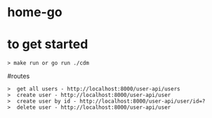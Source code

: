 # home-go 

# to get started

```
> make run or go run ./cdm
```
#routes
```
>  get all users - http://localhost:8000/user-api/users
>  create user - http://localhost:8000/user-api/user
>  create user by id - http://localhost:8000/user-api/user/id=?
>  delete user - http://localhost:8000/user-api/user

```
